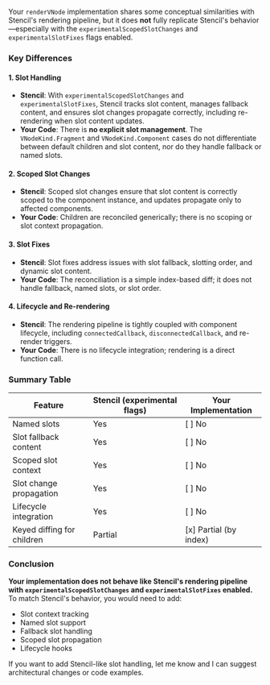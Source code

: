 Your `renderVNode` implementation shares some conceptual similarities with Stencil's rendering pipeline, but it does **not** fully replicate Stencil's behavior—especially with the `experimentalScopedSlotChanges` and `experimentalSlotFixes` flags enabled.

### Key Differences

#### 1. **Slot Handling**
- **Stencil**: With `experimentalScopedSlotChanges` and `experimentalSlotFixes`, Stencil tracks slot content, manages fallback content, and ensures slot changes propagate correctly, including re-rendering when slot content updates.
- **Your Code**: There is **no explicit slot management**. The `VNodeKind.Fragment` and `VNodeKind.Component` cases do not differentiate between default children and slot content, nor do they handle fallback or named slots.

#### 2. **Scoped Slot Changes**
- **Stencil**: Scoped slot changes ensure that slot content is correctly scoped to the component instance, and updates propagate only to affected components.
- **Your Code**: Children are reconciled generically; there is no scoping or slot context propagation.

#### 3. **Slot Fixes**
- **Stencil**: Slot fixes address issues with slot fallback, slotting order, and dynamic slot content.
- **Your Code**: The reconciliation is a simple index-based diff; it does not handle fallback, named slots, or slot order.

#### 4. **Lifecycle and Re-rendering**
- **Stencil**: The rendering pipeline is tightly coupled with component lifecycle, including `connectedCallback`, `disconnectedCallback`, and re-render triggers.
- **Your Code**: There is no lifecycle integration; rendering is a direct function call.

### Summary Table

| Feature                                 | Stencil (experimental flags) | Your Implementation |
|------------------------------------------|------------------------------|---------------------|
| Named slots                             | Yes                          | [ ] No                  |
| Slot fallback content                   | Yes                          | [ ] No                  |
| Scoped slot context                     | Yes                          | [ ] No                  |
| Slot change propagation                 | Yes                          | [ ] No                  |
| Lifecycle integration                   | Yes                          | [ ] No                  |
| Keyed diffing for children              | Partial                      | [x] Partial (by index)  |

### Conclusion

**Your implementation does not behave like Stencil's rendering pipeline with `experimentalScopedSlotChanges` and `experimentalSlotFixes` enabled.**  
To match Stencil's behavior, you would need to add:
- Slot context tracking
- Named slot support
- Fallback slot handling
- Scoped slot propagation
- Lifecycle hooks

If you want to add Stencil-like slot handling, let me know and I can suggest architectural changes or code examples.
